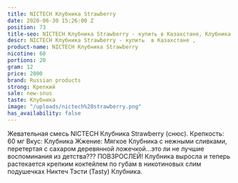 ```yaml
---
title: NICTECH Клубника Strawberry
date: 2020-06-30 15:26:00 Z
position: 73
title-seo: NICTECH Клубника Strawberry - купить в Казахстане, Клубника с нежными сливками
descr: NICTECH Клубника Strawberry - купить  в Казахстане ,
product-name: NICTECH Клубника Strawberry
nicotine: 60
portions: 20
gram: 12
price: 2000
brand: Russian products
strong: Крепкий
sale: new-snus
taste: Клубника
image: "/uploads/nictech%20strawberry.png"
has_availability: false
---
```


Жевательная смесь NICTECH Клубника Strawberry (снюс).
Крепкость: 60 мг
Вкус: Клубника
Жжение: Мягкое
Клубника с нежными сливками, перетертая с сахаром деревянной ложечкой...это ли не лучшие воспоминания из детства??? ПОВЗРОСЛЕЙ! 
Клубника выросла и теперь растекается крепким коктейлем по губам в никотиновых слим подушечках Никтеч Тэсти (Tasty) Клубника.
